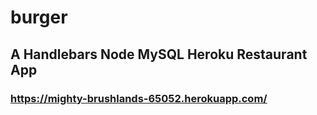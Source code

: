 # burger
## A Handlebars Node MySQL  Heroku Restaurant App
### https://mighty-brushlands-65052.herokuapp.com/

